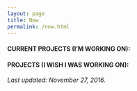 ```yaml
---
layout: page
title: Now
permalink: /now.html
---
```

#### CURRENT PROJECTS (I’M WORKING ON):

#### PROJECTS (I WISH I WAS WORKING ON):

_Last updated: November 27, 2016._
